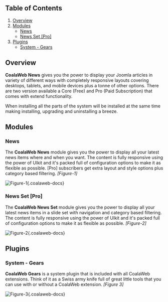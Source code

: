 ## Table of Contents
1.  [Overview](#overview)
2.  [Modules](#modules)
    -   [News](#mod-news)
    -   [News Set \[Pro\]](#mod-news-set)
3.  [Plugins](#plugins)
    -   [System - Gears](#plg-gears)

## <a class="doc-top" name="overview"></a>Overview

**CoalaWeb News** gives you the power to display your Joomla articles in variety of different ways with completely responsive layouts covering desktops, tablets, and mobile devices plus a tonne of other options. There are two version available a Core (Free) and Pro (Paid Subscription) that comes with extend functionality.

<div class="uk-alert">When installing all the parts of the system will be installed at the same time making installing, upgrading and uninstalling a breeze.</div>

## <a name="modules"></a>Modules

### <a name="mod-news"></a>News

The **CoalaWeb News** module gives you the power to display all your latest news items where and when you want. The content is fully responsive using the power of UIkit and it's packed full of configuration options to make it as flexible as possible. \[Pro\] subscribers get extra layout and style options plus category based filtering. *\[Figure-1\]*

![Figure-1](http://cdn.coalaweb.com/images/docs/joomla-extensions/news/system-parts/news.png "Figure-1"){.coalaweb-docs}

### <a name="mod-news-set"></a>News Set \[Pro\]

The **CoalaWeb News Set** module gives you the power to display all your latest news items in a slide set with navigation and category based filtering. The content is fully responsive using the power of UIkit and it's packed full of configuration options to make it as flexible as possible. *\[Figure-2\]*

![Figure-2](http://cdn.coalaweb.com/images/docs/joomla-extensions/news/system-parts/news-set.png "Figure-2"){.coalaweb-docs}

## <a name="plugins"></a>Plugins

### <a name="plg-gears"></a>System - Gears

**CoalaWeb Gears** is a system plugin that is included with all CoalaWeb extensions. Think of it as a Swiss army knife full of great little tools that you can use with or without a CoalaWeb extension. *\[Figure 3\]*

![Figure-3](http://cdn.coalaweb.com/images/docs/joomla-extensions/gears/cw-gears.png "Figure-3"){.coalaweb-docs}